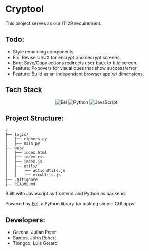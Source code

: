 # Cryptool

This project serves as our IT129 requirement.

## Todo:

- Style remaining components.
- Fix: Revise UI/UX for encrypt and decrypt screens.
- Bug: Save/Copy actions redirects user back to title screen.
- Feature: Popovers for visual cues that show success/error.
- Feature: Build as an independent browser app w/ dimensions.

## Tech Stack

<div align="center">

![Eel](https://img.shields.io/badge/eel-000000?style=for-the-badge&logo=python&logoColor=white)
![Python](https://img.shields.io/badge/python-3670A0?style=for-the-badge&logo=python&logoColor=ffdd54)
![JavaScript](https://img.shields.io/badge/javascript-%23323330.svg?style=for-the-badge&logo=javascript&logoColor=%23F7DF1E)


</div>

## Project Structure:

```text
/
├── logic/
│   ├── ciphers.py
│   ├── main.py
├── web/
│   ├── index.html
│   ├── index.css
│   ├── index.js
│   ├── utils/
│   │   ├── actionUtils.js
│   │   ├── viewUtils.js
├── .gitignore
├── README.md
```

Built with Javascript as frontend and Python as backend.

Powered by [Eel](https://github.com/python-eel/Eel), a Python library for making simple GUI apps.

## Developers:

- Gerona, Julian Peter
- Santos, John Robert
- Tiongco, Luis Gerard
